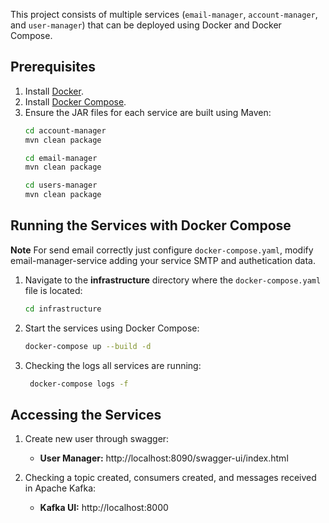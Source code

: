 This project consists of multiple services (`email-manager`, `account-manager`, and `user-manager`) that can be deployed using Docker and Docker Compose.

## Prerequisites

1. Install [Docker](https://docs.docker.com/get-docker/).
2. Install [Docker Compose](https://docs.docker.com/compose/install/).
3. Ensure the JAR files for each service are built using Maven:
   ```bash
   cd account-manager
   mvn clean package
   ``` 
   ```bash
   cd email-manager
   mvn clean package
   ```
   ```bash
   cd users-manager
   mvn clean package
   ```
## Running the Services with Docker Compose

   **Note** For send email correctly just configure `docker-compose.yaml`, modify email-manager-service adding your service SMTP and authetication data.

1. Navigate to the **infrastructure** directory where the `docker-compose.yaml` file is located:
    ```bash
    cd infrastructure
    ```
2. Start the services using Docker Compose:
    ```bash
    docker-compose up --build -d
    ```
3. Checking the logs all services are running:
   ```bash
    docker-compose logs -f
    ```
## Accessing the Services


1. Create new user through swagger:

    - **User Manager:** http://localhost:8090/swagger-ui/index.html


2. Checking a topic created, consumers created, and messages received in Apache Kafka:

    - **Kafka UI:** http://localhost:8000
